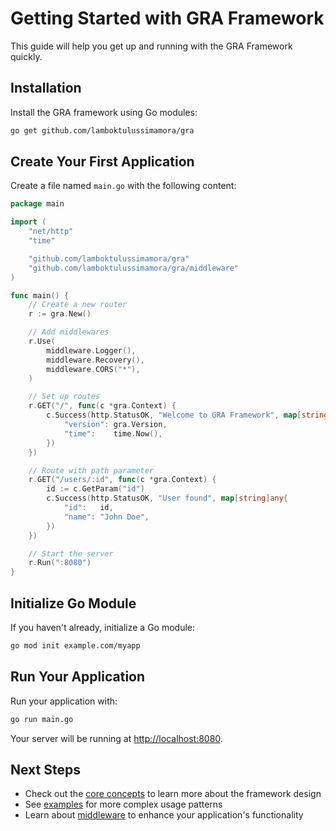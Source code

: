 # Getting Started with GRA Framework

This guide will help you get up and running with the GRA Framework quickly.

## Installation

Install the GRA framework using Go modules:

```bash
go get github.com/lamboktulussimamora/gra
```

## Create Your First Application

Create a file named `main.go` with the following content:

```go
package main

import (
	"net/http"
	"time"

	"github.com/lamboktulussimamora/gra"
	"github.com/lamboktulussimamora/gra/middleware"
)

func main() {
	// Create a new router
	r := gra.New()

	// Add middlewares
	r.Use(
		middleware.Logger(),
		middleware.Recovery(),
		middleware.CORS("*"),
	)

	// Set up routes
	r.GET("/", func(c *gra.Context) {
		c.Success(http.StatusOK, "Welcome to GRA Framework", map[string]any{
			"version": gra.Version,
			"time":    time.Now(),
		})
	})

	// Route with path parameter
	r.GET("/users/:id", func(c *gra.Context) {
		id := c.GetParam("id")
		c.Success(http.StatusOK, "User found", map[string]any{
			"id":   id,
			"name": "John Doe",
		})
	})

	// Start the server
	r.Run(":8080")
}
```

## Initialize Go Module

If you haven't already, initialize a Go module:

```bash
go mod init example.com/myapp
```

## Run Your Application

Run your application with:

```bash
go run main.go
```

Your server will be running at [http://localhost:8080](http://localhost:8080).

## Next Steps

- Check out the [core concepts](../core-concepts/) to learn more about the framework design
- See [examples](../examples/) for more complex usage patterns
- Learn about [middleware](../middleware/) to enhance your application's functionality
